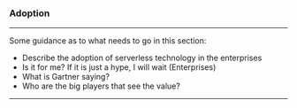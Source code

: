 <!--
title: Adoption
menuText: Adoption
menuOrder: 7
description: A section about adoption of serverless technologies in the enterprises, and the community in general.
layout: Doc
-->

### Adoption

***
Some guidance as to what needs to go in this section:

* Describe the adoption of serverless technology in the enterprises
* Is it for me? If it is just a hype, I will wait (Enterprises)
* What is Gartner saying?
* Who are the big players that see the value?

***



